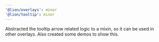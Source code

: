 ```yaml
---
'@lion/overlays': minor
'@lion/tooltip': minor
---
```


Abstracted the tooltip arrow related logic to a mixin, so it can be used in other overlays. Also created some demos to show this.
